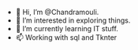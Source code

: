 - 👋 Hi, I’m @Chandramouli.
- 👀 I’m interested in exploring things.
- 🌱 I’m currently learning IT stuff.
- 📫 Working with sql and Tknter

<!---
Chandramouli345/Chandramouli345 is a ✨ special ✨ repository because its `README.md` (this file) appears on your GitHub profile.
You can click the Preview link to take a look at your changes.
--->
